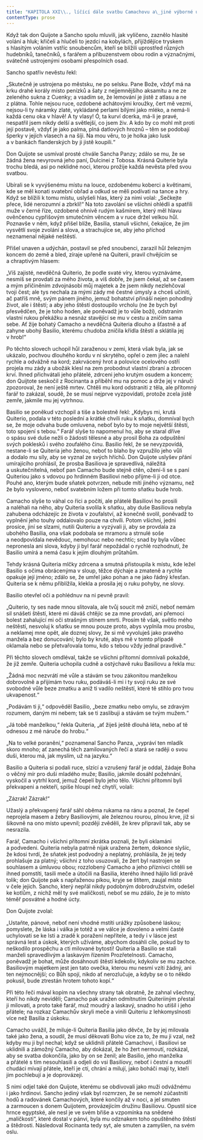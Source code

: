 ```yaml
---
title: "KAPITOLA XXI\\., líčící dále svatbu Camachovu a\_jiné výborné události\\."
contentType: prose
---
```


<section>

Když tak don Quijote a Sancho spolu mluvili, jak vylíčeno, zaznělo hlasité volání a hluk; křičeli a hlučeli to jezdci na kobylách, přijíždějíce tryskem s hlasitým voláním vstříc snoubencům, kteří se blížili uprostřed různých hudebníků, tanečníků, s farářem a příbuzenstvem obou rodin a význačnými, svátečně ustrojenými osobami přespolních osad.

Sancho spatřiv nevěstu řekl:

„Skutečně je ustrojena po městsku, ne po selsku. Pane Bože, vždyť má na krku drahé korály místo penízků a šaty z nejjemnějšího aksamitu a ne ze zeleného sukna z Cuenky; a vsadím se, že lemování je jistě z atlasu a ne z plátna. Tohle nejsou ruce, ozdobené achátovými kroužky, čert mě vezmi, nejsou-li ty náramky zlaté, vykládané perlami bílými jako mléko, a nemá-li každá cenu oka v hlavě! A ty vlasy! Ó, ta kurví dcerka, má-li je pravé, nespatřil jsem nikdy delší a světlejší, co jsem živ. A kdo by co mohl mít proti její postavě, vždyť je jako palma, plná datlových hroznů – těm se podobají šperky v jejích vlasech a na šíji. Na mou věru, to je holka jako lusk a v bankách flanderských by ji jistě koupili.“

Don Quijote se usmíval prosté chvále Sancha Panzy; zdálo se mu, že se žádná žena nevyrovná jeho paní, Dulcinei z Tobosa. Krásná Quiterie byla trochu bledá, asi po neklidné noci, kterou prožije každá nevěsta před svou svatbou.

Ubírali se k vyvýšenému místu na louce, ozdobenému koberci a květinami, kde se měl konati svatební obřad a odkud se měli podívati na tance a hry. Když se blížili k tomu místu, uslyšeli hlas, který za nimi volal: „Sečkejte přece, lidé nerozumní a zbrklí!“ Na toto zavolání se všichni ohlédli a spatřili muže v černé říze, ozdobené ohnivě rudým kašmírem, který měl hlavu ověnčenou cypřišovým smutečním věncem a v ruce držel velkou hůl. Poznavše v něm, když přišel blíže, Basilia, stanuli všichni, čekajíce, že jim vysvětlí svoje zvolání a slova, a strachujíce se, aby jeho příchod neznamenal nějaké neštěstí.

Přišel unaven a udýchán, postavil se před snoubenci, zarazil hůl železným koncem do země a bled, zíraje upřeně na Quiterii, pravil chvějícím se a chraptivým hlasem:

„Víš zajisté, nevděčná Quiterio, že podle svaté víry, kterou vyznáváme, nesmíš se provdati za mého života, a víš dobře, že jsem čekal, až se časem a mým přičiněním zdvojnásobí můj majetek a že jsem nikdy nezlehčoval tvoji čest; ale tys nechala za mými zády mé čestné úmysly a chceš učiniti, ač patříš mně, svým pánem jiného, jemuž bohatství přináší nejen pohodlný život, ale i štěstí; a aby jeho štěstí dostoupilo vrcholu (ne že bych byl přesvědčen, že je toho hoden, ale poněvadž je to vůle boží), odstraním vlastní rukou překážku a nesnáz stavějící se mu v cestu a zničím sama sebe. Ať žije bohatý Camacho a nevděčná Quiteria dlouho a šťastně a ať zahyne ubohý Basilio, kterému chudoba zničila křídla štěstí a sklátila jej v hrob!“

Po těchto slovech uchopil hůl zaraženou v zemi, která však byla, jak se ukázalo, pochvou dlouhého kordu v ní skrytého, opřel o zem jílec a nalehl rychle a odvážně na kord; zakrvácený hrot a polovice ocelového ostří projela mu zády a ubožák klesl na zem probodnut vlastní zbraní a zbrocen krví. Ihned přichvátali jeho přátelé, zdrceni jeho krutým osudem a koncem; don Quijtote seskočil z Rocinanta a přiběhl mu na pomoc a drže jej v náruči zpozoroval, že není ještě mrtev. Chtěli mu kord odstraniti z těla, ale přítomný farář to zakázal, soudě, že se musí nejprve vyzpovídati, protože zcela jistě zemře, jakmile mu jej vytrhnou.

Basilio se poněkud vzchopil a tiše a bolestně řekl: „Kdybys mi, krutá Quiterio, podala v této poslední a krátké chvíli ruku k sňatku, domníval bych se, že moje odvaha bude omluvena, neboť bylo by to moje největší štěstí, toto spojení s tebou.“ Farář slyše to napomenul ho, aby se staral dříve o spásu své duše nežli o žádosti tělesné a aby prosil Boha za odpuštění svých poklesků i svého zoufalého činu. Basilio řekl, že se nevyzpovídá, nestane-li se Quiteria jeho ženou, neboť to blaho by vzpružilo jeho vůli a dodalo mu síly, aby se vyznal ze svých hříchů. Don Quijote uslyšev přání umírajícího prohlásil, že prosba Basiliova je spravedlivá, náležitá a uskutečnitelná, neboť pan Camacho bude stejně ctěn, ožení-li se s paní Quiteriou jako s vdovou po hrdinném Basiliovi nebo přijme-li ji od otce. Pouhé ano, kterým bude sňatek potvrzen, nebude míti jiného významu, než že bylo vysloveno, neboť svatebním ložem při tomto sňatku bude hrob.

Camacho slyše to váhal co říci a počíti, ale přátelé Basiliovi ho prosili a naléhali na něho, aby Quiteria svolila k sňatku, aby duše Basiliova nebyla zahubena odcházejíc ze života v zoufalství, až konečně svolil, poněvadž to vyplnění jeho touhy oddalovalo pouze na chvíli. Potom všichni, jedni prosíce, jiní se slzami, nutili Quiteriu a vyzývali ji, aby se provdala za ubohého Basilia, ona však podobala se mramoru a strnulé soše a neodpovídala nevědouc, nemohouc nebo nechtíc; snad by byla vůbec nepronesla ani slova, kdyby ji byl farář nepožádal o rychlé rozhodnutí, že Basilio umírá a nemá času k jejím dlouhým průtahům.

Tehdy krásná Quiteria mlčky zdrcena a smutná přistoupila k místu, kde ležel Basilio s očima obrácenýma v sloup, těžce dýchaje a zmateně a rychle opakuje její jméno; zdálo se, že umřel jako pohan a ne jako řádný křesťan. Quiteria se k němu přiblížila, klekla a prosila jej o ruku pohyby, ne slovy.

Basilio otevřel oči a pohlédnuv na ni pevně pravil:

„Quiterio, ty ses nade mnou slitovala, ale tvůj soucit mě zničí, neboť nemám sil snášeti štěstí, které mi dáváš chtějíc se za mne provdati, ani přemoci bolest zahalující mi oči strašným stínem smrti. Prosím tě však, světlo mého neštěstí, nesvoluj k sňatku se mnou pouze proto, abys vyplnila mou prosbu, a neklamej mne opět, ale doznej slovy, že si mě vyvoluješ jako pravého manžela a bez donucování; bylo by kruté, abys mě v tomto případě oklamala nebo se přetvařovala tomu, kdo s tebou vždy jednal pravdivě.“

Při těchto slovech omdléval, takže se všichni přítomní domnívali pokaždé, že již zemře. Quiteria uchopila cudně a ostýchavě ruku Basiliovu a řekla mu:

„Žádná moc nezvrátí mé vůle a stávám se tvou zákonitou manželkou dobrovolně a přijímám tvou ruku, podáváš-li mi i ty svoji ruku ze své svobodné vůle beze zmatku a aniž ti vadilo neštěstí, které tě stihlo pro tvou ukvapenost.“

„Podávám ti ji,“ odpověděl Basilio, „beze zmatku nebo omylu, se zdravým rozumem, daným mi nebem; tak se ti zaslibuji a stávám se tvým mužem.“

„Já tobě manželkou,“ řekla Quiteria, „ať žiješ ještě dlouhá léta, nebo ať tě odnesou z mé náruče do hrobu.“

„Na to velké poranění,“ poznamenal Sancho Panza, „vypráví ten mladík skoro mnoho; ať zanechá těch zamilovaných řečí a stará se raději o svou duši, kterou má, jak myslím, už na jazyku.“

Basilio a Quiteria si podali ruce, slzící a vzrušený farář je oddal, žádaje Boha o věčný mír pro duši mladého muže; Basilio, jakmile dosáhl požehnání, vyskočil a vytrhl kord, jemuž čepelí bylo jeho tělo. Všichni přítomní byli překvapeni a nekteří, spíše hloupí než chytří, volali:

„Zázrak! Zázrak!“

Užaslý a překvapený farář sáhl oběma rukama na ránu a poznal, že čepel neprojela masem a žebry Basiliovými, ale železnou rourou, plnou krve, již si šikovně na ono místo upevnil; později zvěděli, že krev připravil tak, aby se nesrazila.

Farář, Camacho i všichni přítomní zkrátka poznali, že byli oklamáni a podvedeni. Quiteria nebyla patrně nijak uražena žertem, dokonce slyšíc, že kdosi tvrdí, že sňatek jest podvodný a neplatný, prohlásila, že jej tedy prohlašuje za platný; všichni z toho usuzovali, že žert byl nastrojen se souhlasem a úmluvou obou; rozzlobený Camacho a jeho příznivci chtěli se ihned pomstíti, tasili meče a útočili na Basilia, kterého ihned hájilo lidí právě tolik; don Quijote pak s napřaženou píkou, kryje se štítem, zaujal místo v čele jejich. Sancho, který nepřál nikdy podobným dobrodružstvím, odešel ke kotlům, z nichž měl ty své maličkosti, neboť se mu zdálo, že je to místo téměř posvátné a hodné úcty.

Don Quijote zvolal:

„Ustaňte, pánové, neboť není vhodné mstíti urážky způsobené láskou; pomyslete, že láska i válka je totéž a ve válce je dovoleno a velmi časté uchylovati se ke lsti a zradě k poražení nepřítele, a tedy i v lásce jest správná lest a úskok, kterých užíváme, abychom dosáhli cíle, pokud by to neškodilo prospěchu a cti milované bytosti! Quiteria a Basilio se stali manželi spravedlivým a laskavým řízením Prozřetelnosti. Camacho, poněvadž je bohat, může dosáhnouti štěstí kdekoliv, kdykoliv se mu zachce. Basiliovým majetkem jest jen tato ovečka, kterou mu nesmí vzíti žádný, ani ten nejmocnější; co Bůh spojí, nikdo ať nerozlučuje, a kdyby se o to někdo pokusil, bude ztrestán hrotem tohoto kopí.“

Při této řeči mával kopím na všechny strany tak obratně, že zahnal všechny, kteří ho nikdy neviděli; Camacho pak uražen odmítnutím Quiteriiným přestal ji milovati, a proto také farář, muž moudrý a laskavý, snadno ho utišil i jeho přátele; na rozkaz Camachův skryli meče a vinili Quiteriu z lehkomyslnosti více než Basilia z úskoku.

Camacho uvážil, že miluje-li Quiteria Basilia jako děvče, že by jej milovala také jako žena, a soudil, že musí děkovati Bohu více za to, že mu ji vzal, než kdyby mu ji byl nechal; když se uklidnili přátelé Camachovi, i Basiliovi se uklidnili a zámožný Camacho, aby dokázal, že ho žert nermoutí, rozkázal, aby se svatba dokončila, jako by on se ženil; ale Basilio, jeho manželka a přátelé s tím nesouhlasili a odjeli do vsi Basiliovy, neboť i čestní a moudří chudáci mívají přátele, kteří je ctí, chrání a milují, jako boháči mají ty, kteří jim pochlebují a je doprovázejí.

S nimi odjel také don Quijote, kterému se obdivovali jako muži odvážnému i jako hrdinovi. Sancho jediný však byl rozmrzen, že se nemohl zúčastniti hodů a radovánek Camachových, které končily až v noci, a jel smuten a zarmoucen s donem Quijotem, provázejícím družinu Basiliovu. Opustil sice hrnce egyptské, ale nesl je ve svém břiše a vzpomínka na snědené „maličkosti“, které dostal v pánvi, byla mu odznakem toho opuštěného štěstí a štědrosti. Následoval Rocinanta tedy syt, ale smuten a zamyšlen, na svém oslu.

</section>
